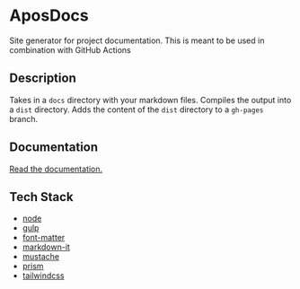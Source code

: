 # AposDocs
Site generator for project documentation. This is meant to be used in combination with GitHub Actions

## Description
Takes in a `docs` directory with your markdown files. Compiles the output into a `dist` directory. Adds the content of the `dist` directory to a `gh-pages` branch.

## Documentation
[Read the documentation.](https://apostolique.github.io/AposDocs/)

## Tech Stack
* [node](https://nodejs.org)
* [gulp](https://gulpjs.com/)
* [font-matter](https://github.com/jxson/front-matter)
* [markdown-it](https://github.com/markdown-it/markdown-it)
* [mustache](https://github.com/janl/mustache.js)
* [prism](https://github.com/PrismJS/prism)
* [tailwindcss](https://tailwindcss.com/)
